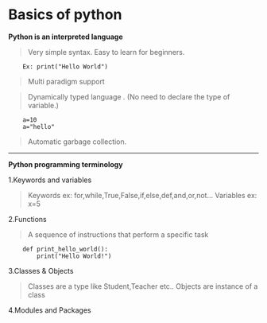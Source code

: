 # Basics of python

**Python is an interpreted language**

> Very simple syntax. Easy to learn for beginners.

        Ex: print("Hello World")

> Multi paradigm support

> Dynamically typed language . (No need to declare the type of variable.)

        a=10
        a="hello"

> Automatic garbage collection.

***

**Python programming terminology**

1.Keywords and variables

> Keywords ex: for,while,True,False,if,else,def,and,or,not...
> Variables ex: x=5


2.Functions

> A sequence of instructions that perform a specific task 

        def print_hello_world():
            print("Hello World!")

3.Classes & Objects
> Classes are a type like Student,Teacher etc..
> Objects are instance of a class

4.Modules and Packages




